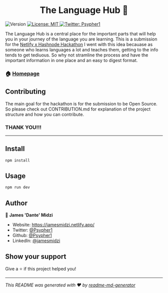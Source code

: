 <h1 align="center">The Language Hub 👋</h1>
<p>
  <img alt="Version" src="https://img.shields.io/badge/version-1.0.0-blue.svg?cacheSeconds=2592000" />
  <a href="#" target="_blank">
    <img alt="License: MIT" src="https://img.shields.io/badge/License-MIT-yellow.svg" />
  </a>
  <a href="https://twitter.com/Psypher1" target="_blank">
    <img alt="Twitter: Psypher1" src="https://img.shields.io/twitter/follow/Psypher1.svg?style=social" />
  </a>
</p>

The Language Hub is a central place for the important parts that will help you in your journey of the language you are learning.
This is a submission for the [Netlify x Hashnode Hackathon](https://townhall.hashnode.com/netlify-hackathon)
I went with this idea becauase as someone who learns languages a lot and teaches them, getting to the info tends to get tediuous. So why not stramline the process and have the important information in one place and an easy to digest format.

### 🏠 [Homepage](thelanghub.netlify.app)

## Contributing

The main goal for the hackathon is for the submission to be Open Source. So please check out CONTRIBUTION.md for explanation of the project structure and how you can contribute.

### THANK YOU!!!

---

## Install

```sh
npm install
```

## Usage

```sh
npm run dev
```

## Author

👤 **James 'Dante' Midzi**

- Website: https://jamesmidzi.netlify.app/
- Twitter: [@Psypher1](https://twitter.com/Psypher1)
- Github: [@Psypher1](https://github.com/Psypher1)
- LinkedIn: [@jamesmidzi](https://linkedin.com/in/jamesmidzi)

## Show your support

Give a ⭐️ if this project helped you!

---

_This README was generated with ❤️ by [readme-md-generator](https://github.com/kefranabg/readme-md-generator)_
